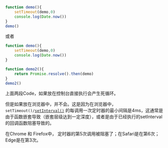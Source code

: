 ```js
function demo(){
    setTimeout(demo,0)
    console.log(Date.now())
}
demo()
```

或者

```js
function demo(){
    setTimeout(demo,0)
    console.log(Date.now())
}

function demo2(){
    return Promise.resolve().then(demo)
}
demo2()
```

上面两段Code，如果放在控制台直接执行会产生死循环。

但是如果放在浏览器中，并不会。这是因为在浏览器中，`setTimeout()/`[`setInterval()`](https://developer.mozilla.org/zh-CN/docs/Web/API/WindowOrworkerGlobalScope/setInterval) 的每调用一次定时器的最小间隔是4ms，这通常是由于函数嵌套导致（嵌套层级达到一定深度），或者是由于已经执行的setInterval的回调函数阻塞导致的。

在Chrome 和 Firefox中， 定时器的第5次调用被阻塞了；在Safari是在第6次；Edge是在第3次。  